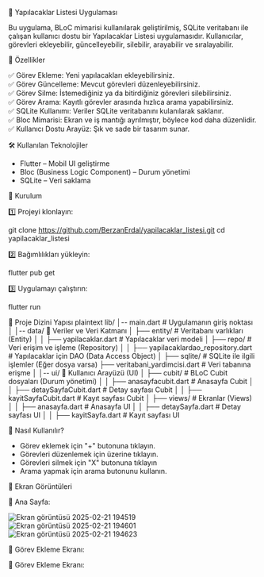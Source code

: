 📌 Yapılacaklar Listesi Uygulaması 

Bu uygulama, BLoC mimarisi kullanılarak geliştirilmiş, SQLite veritabanı ile çalışan kullanıcı dostu bir Yapılacaklar Listesi uygulamasıdır. Kullanıcılar, görevleri ekleyebilir, güncelleyebilir, silebilir, arayabilir ve sıralayabilir.  



🚀 Özellikler 

✅ Görev Ekleme: Yeni yapılacakları ekleyebilirsiniz.  
✅ Görev Güncelleme: Mevcut görevleri düzenleyebilirsiniz.  
✅ Görev Silme: İstemediğiniz ya da bitirdiğiniz görevleri silebilirsiniz.  
✅ Görev Arama: Kayıtlı görevler arasında hızlıca arama yapabilirsiniz.  
✅ SQLite Kullanımı: Veriler SQLite veritabanını kulanılarak saklanır.  
✅ Bloc Mimarisi: Ekran ve iş mantığı ayrılmıştır, böylece kod daha düzenlidir.  
✅ Kullanıcı Dostu Arayüz: Şık ve sade bir tasarım sunar.  



🛠 Kullanılan Teknolojiler  

- Flutter – Mobil UI geliştirme  
- Bloc (Business Logic Component) – Durum yönetimi  
- SQLite – Veri saklama


 📲 Kurulum  

1️⃣ Projeyi klonlayın:

git clone https://github.com/BerzanErdal/yapilacaklar_listesi.git
cd yapilacaklar_listesi


2️⃣ Bağımlılıkları yükleyin:  

flutter pub get

3️⃣ Uygulamayı çalıştırın:  

flutter run




📂 Proje Dizini Yapısı 
plaintext
lib/
│-- main.dart          # Uygulamanın giriş noktası
│
│-- data/              📌 Veriler ve Veri Katmanı
│   ├── entity/        # Veritabanı varlıkları (Entity)
│   │   ├── yapilacaklar.dart  # Yapılacaklar veri modeli
│   ├── repo/          # Veri erişim ve işleme (Repository)
│   │   ├── yapilacaklardao_repository.dart  # Yapılacaklar için DAO (Data Access Object)
│   ├── sqlite/        # SQLite ile ilgili işlemler (Eğer dosya varsa)
        ├── veritabani_yardimcisi.dart  # Veri tabanına erişme
│
│-- ui/                📌 Kullanıcı Arayüzü (UI)
│   ├── cubit/         # BLoC Cubit dosyaları (Durum yönetimi)
│   │   ├── anasayfacubit.dart   # Anasayfa Cubit
│   │   ├── detaySayfaCubit.dart # Detay sayfası Cubit
│   │   ├── kayitSayfaCubit.dart # Kayıt sayfası Cubit
│   ├── views/         # Ekranlar (Views)
│   │   ├── anasayfa.dart       # Anasayfa UI
│   │   ├── detaySayfa.dart     # Detay sayfası UI
│   │   ├── kayitSayfa.dart     # Kayıt sayfası UI




🎯 Nasıl Kullanılır? 

- Görev eklemek için "+" butonuna tıklayın.  
- Görevleri düzenlemek için üzerine tıklayın.
- Görevleri silmek için "X" butonuna tıklayın
- Arama yapmak için arama butonunu kullanın.



 📸 Ekran Görüntüleri 

📌 Ana Sayfa:

![Ekran görüntüsü 2025-02-21 194519](https://github.com/user-attachments/assets/636e2103-d9a1-4e16-9fd4-a3515a14f1dd)    ![Ekran görüntüsü 2025-02-21 194601](https://github.com/user-attachments/assets/c87ad700-f8c4-40c3-a5d1-826e5fa02bba)    ![Ekran görüntüsü 2025-02-21 194623](https://github.com/user-attachments/assets/b9c271e8-9ddd-41e5-821d-efe11c76ec74)



  
📌 Görev Ekleme Ekranı:




📌 Görev Ekleme Ekranı: 




